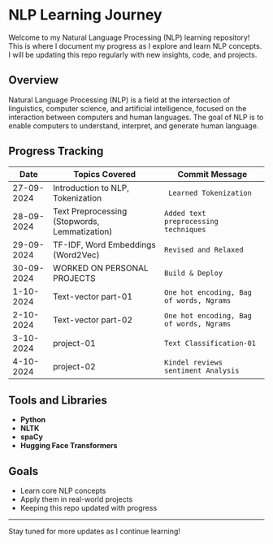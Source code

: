 # NLP Learning Journey

Welcome to my Natural Language Processing (NLP) learning repository! This is where I document my progress as I explore and learn NLP concepts. I will be updating this repo regularly with new insights, code, and projects.

## Overview

Natural Language Processing (NLP) is a field at the intersection of linguistics, computer science, and artificial intelligence, focused on the interaction between computers and human languages. The goal of NLP is to enable computers to understand, interpret, and generate human language.

## Progress Tracking

| Date       | Topics Covered                               | Commit Message                           |
|------------|----------------------------------------------|------------------------------------------|
| 27-09-2024 | Introduction to NLP, Tokenization            | ` Learned Tokenization`   |
| 28-09-2024 | Text Preprocessing (Stopwords, Lemmatization)| `Added text preprocessing techniques`    |
| 29-09-2024 | TF-IDF, Word Embeddings (Word2Vec)           | `Revised and Relaxed`        |
| 30-09-2024 | WORKED ON PERSONAL PROJECTS           | `Build & Deploy`        |
| 1-10-2024 | Text-vector part-01           | `One hot encoding, Bag of words, Ngrams`        |
| 2-10-2024 | Text-vector part-02         | `One hot encoding, Bag of words, Ngrams`        |
| 3-10-2024 | project-01           | `Text Classification-01`        |
| 4-10-2024 | project-02           | `Kindel reviews sentiment Analysis`        |
## Tools and Libraries

- **Python**
- **NLTK**
- **spaCy**
- **Hugging Face Transformers**

## Goals

- Learn core NLP concepts
- Apply them in real-world projects
- Keeping this repo updated with progress

---

Stay tuned for more updates as I continue learning!
